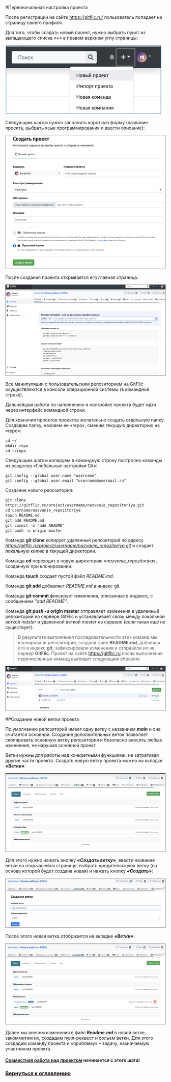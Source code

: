 #Первоначальная настройка проекта

После регистрации на сайте <https://gitflic.ru/> пользователь попадает на страницу своего профиля. 

Для того, чтобы создать новый проект, нужно выбрать пункт из выпадающего списка «+» в правом верхнем углу страницы:


![Screenshot1](images/1.png)

Следующим шагом нужно заполнить короткую форму (название проекта, выбрать язык программирования и ввести описание):

![Screenshot2](images/2.png)

После создания проекта открывается его главная страница.

![Screenshot3](images/3.png)

Все манипуляции с пользовательским репозиторием на GitFlic осуществляются в консоли операционной системы (в командной строке).

Дальнейшая работа по наполнению и настройке проекта будет идти через интерфейс командной строки. 

Для хранения проектов проектов желательно создать отдельную папку. Создадим папку, назовем ее «repo», сменим текущую директорию на «repo»:

```
cd ~/
mkdir repo
cd ~/repo

```

Следующим шагом копируем в командную строку построчно команды из разделов «Глобальные настройки Git»:

```
git config --global user.name "username"
git config --global user.email "username@usermail.ru"

```

Создание нового репозитория:

```
git clone https://gitflic.ru/project/username/nazvanie_repozitoriya.git
cd username/nazvanie_repozitoriya
touch README.md
git add README.md
git commit -m "add README"
git push -u origin master

```

Команда **git clone** копирует удаленный репозиторий по адресу *https://gitflic.ru/project/username/nazvanie_repozitoriya.git* и создает локальную копию в текущей директории.

Команда **cd** переходит в новую директорию «*nazvanie_repozitoriya*», созданную при клонировании.

Команда **touch** создает пустой файл *README.md*.

Команда **git add** добавляет *README.md* в индекс git.

Команда **git commit** фиксирует изменения, описанные в индексе, с сообщением *"add README"*.

Команда **git push -u origin master** отправляет изменения в удаленный репозиторий на сервере GitFlic и устанавливает связь между локальной веткой *master* и удаленной веткой *master* на сервере (если такая еще не существует).

>В результате выполнения последовательности этих команд мы клонировали репозиторий, создали файл **README.md**, добавили его в индекс **git**, зафиксировали изменения и отправили их на сервер **GitFlic**. Проект на сайте <https://gitflic.ru> после выполнения перечисленных команд выглядит следующим образом:
>
![Screenshot4](images/4.png)

##Создание новой ветки проекта

По умолчанию репозиторий имеет одну ветку с названием ***main*** и она считается основной. Создание дополнительных веток позволяет скопировать основную ветку репозитория и безопасно вносить любые изменения, не нарушая основной проект. 

Ветки нужны для работы над конкретными функциями, не затрагивая другие части проекта.
Создать новую ветку проекта можно на вкладке **«Ветки»**:

![Screenshot5](images/5.png)

Для этого нужно нажать кнопку ***«Создать ветку»***, ввести название ветки на открывшейся странице, выбрать «родительскую» ветку (на основе которой будет создана новая) и нажать кнопку ***«Создать»***:

![Screenshot6](images/6.png)

После этого новая ветка отобразится на вкладке ***«Ветки»***:

![Screenshot2](images/7.png)

Далее мы внесем изменения в файл ***Readme.md*** в новой ветке, закоммитим их, создадим пулл-реквест и сольем ветки. Для этого создадим команду проекта и «проблему» – задачу, назначаемую участникам проекта.
#### [Совместная работа над проектом][Co-Working.md] начинается с этого шага!
[Co-Working.md]:Co-Working.md

### [Вернуться к оглавлению][README]
[README]:README.md
